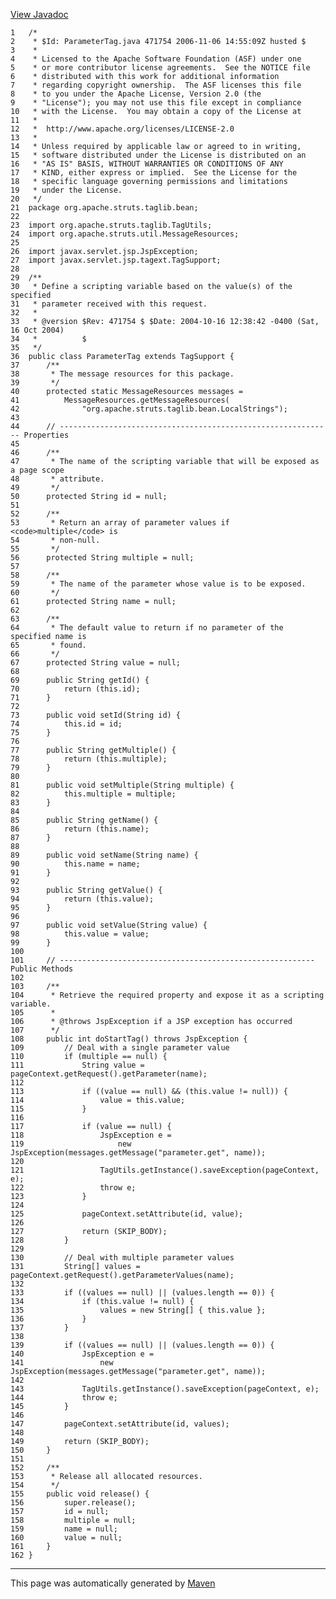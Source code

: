 [View Javadoc](../../../../../../apidocs/org/apache/struts/taglib/bean/ParameterTag.html.md)


    1   /*
    2    * $Id: ParameterTag.java 471754 2006-11-06 14:55:09Z husted $
    3    *
    4    * Licensed to the Apache Software Foundation (ASF) under one
    5    * or more contributor license agreements.  See the NOTICE file
    6    * distributed with this work for additional information
    7    * regarding copyright ownership.  The ASF licenses this file
    8    * to you under the Apache License, Version 2.0 (the
    9    * "License"); you may not use this file except in compliance
    10   * with the License.  You may obtain a copy of the License at
    11   *
    12   *  http://www.apache.org/licenses/LICENSE-2.0
    13   *
    14   * Unless required by applicable law or agreed to in writing,
    15   * software distributed under the License is distributed on an
    16   * "AS IS" BASIS, WITHOUT WARRANTIES OR CONDITIONS OF ANY
    17   * KIND, either express or implied.  See the License for the
    18   * specific language governing permissions and limitations
    19   * under the License.
    20   */
    21  package org.apache.struts.taglib.bean;
    22  
    23  import org.apache.struts.taglib.TagUtils;
    24  import org.apache.struts.util.MessageResources;
    25  
    26  import javax.servlet.jsp.JspException;
    27  import javax.servlet.jsp.tagext.TagSupport;
    28  
    29  /**
    30   * Define a scripting variable based on the value(s) of the specified
    31   * parameter received with this request.
    32   *
    33   * @version $Rev: 471754 $ $Date: 2004-10-16 12:38:42 -0400 (Sat, 16 Oct 2004)
    34   *          $
    35   */
    36  public class ParameterTag extends TagSupport {
    37      /**
    38       * The message resources for this package.
    39       */
    40      protected static MessageResources messages =
    41          MessageResources.getMessageResources(
    42              "org.apache.struts.taglib.bean.LocalStrings");
    43  
    44      // ------------------------------------------------------------- Properties
    45  
    46      /**
    47       * The name of the scripting variable that will be exposed as a page scope
    48       * attribute.
    49       */
    50      protected String id = null;
    51  
    52      /**
    53       * Return an array of parameter values if <code>multiple</code> is
    54       * non-null.
    55       */
    56      protected String multiple = null;
    57  
    58      /**
    59       * The name of the parameter whose value is to be exposed.
    60       */
    61      protected String name = null;
    62  
    63      /**
    64       * The default value to return if no parameter of the specified name is
    65       * found.
    66       */
    67      protected String value = null;
    68  
    69      public String getId() {
    70          return (this.id);
    71      }
    72  
    73      public void setId(String id) {
    74          this.id = id;
    75      }
    76  
    77      public String getMultiple() {
    78          return (this.multiple);
    79      }
    80  
    81      public void setMultiple(String multiple) {
    82          this.multiple = multiple;
    83      }
    84  
    85      public String getName() {
    86          return (this.name);
    87      }
    88  
    89      public void setName(String name) {
    90          this.name = name;
    91      }
    92  
    93      public String getValue() {
    94          return (this.value);
    95      }
    96  
    97      public void setValue(String value) {
    98          this.value = value;
    99      }
    100 
    101     // --------------------------------------------------------- Public Methods
    102 
    103     /**
    104      * Retrieve the required property and expose it as a scripting variable.
    105      *
    106      * @throws JspException if a JSP exception has occurred
    107      */
    108     public int doStartTag() throws JspException {
    109         // Deal with a single parameter value
    110         if (multiple == null) {
    111             String value = pageContext.getRequest().getParameter(name);
    112 
    113             if ((value == null) && (this.value != null)) {
    114                 value = this.value;
    115             }
    116 
    117             if (value == null) {
    118                 JspException e =
    119                     new JspException(messages.getMessage("parameter.get", name));
    120 
    121                 TagUtils.getInstance().saveException(pageContext, e);
    122                 throw e;
    123             }
    124 
    125             pageContext.setAttribute(id, value);
    126 
    127             return (SKIP_BODY);
    128         }
    129 
    130         // Deal with multiple parameter values
    131         String[] values = pageContext.getRequest().getParameterValues(name);
    132 
    133         if ((values == null) || (values.length == 0)) {
    134             if (this.value != null) {
    135                 values = new String[] { this.value };
    136             }
    137         }
    138 
    139         if ((values == null) || (values.length == 0)) {
    140             JspException e =
    141                 new JspException(messages.getMessage("parameter.get", name));
    142 
    143             TagUtils.getInstance().saveException(pageContext, e);
    144             throw e;
    145         }
    146 
    147         pageContext.setAttribute(id, values);
    148 
    149         return (SKIP_BODY);
    150     }
    151 
    152     /**
    153      * Release all allocated resources.
    154      */
    155     public void release() {
    156         super.release();
    157         id = null;
    158         multiple = null;
    159         name = null;
    160         value = null;
    161     }
    162 }

------------------------------------------------------------------------

This page was automatically generated by [Maven](http://maven.apache.org/)
